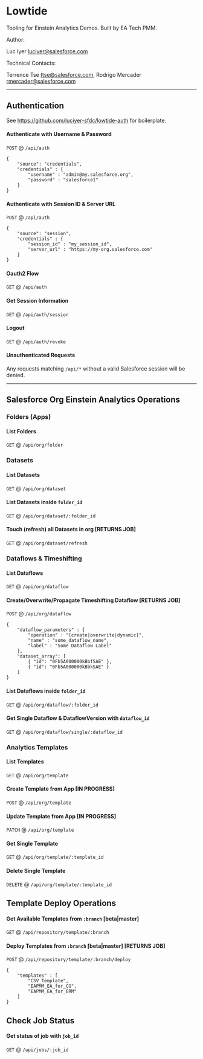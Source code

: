 # Lowtide

Tooling for Einstein Analytics Demos. Built by EA Tech PMM.

Author:

Luc Iyer <luciyer@salesforce.com>

Technical Contacts:

Terrence Tse <ttse@salesforce.com>, Rodrigo Mercader <rmercader@salesforce.com>

---

## Authentication

See https://github.com/luciyer-sfdc/lowtide-auth for boilerplate.

#### Authenticate with Username & Password

`POST` @ `/api/auth`

```
{
	"source": "credentials",
	"credentials" : {
		"username" : "admin@my.salesforce.org",
		"password" : "salesforce1"
	}
}
```


#### Authenticate with Session ID & Server URL

`POST` @ `/api/auth`

```
{
	"source": "session",
	"credentials" : {
		"session_id" : "my_session_id",
		"server_url" : "https://my-org.salesforce.com"
	}
}
```


#### Oauth2 Flow

`GET` @ `/api/auth`


#### Get Session Information

`GET` @ `/api/auth/session`


#### Logout

`GET` @ `/api/auth/revoke`


#### Unauthenticated Requests

Any requests matching `/api/*` without a valid Salesforce session will be denied.

---

## Salesforce Org Einstein Analytics Operations

### Folders (Apps)

#### List Folders

`GET` @ `/api/org/folder`


### Datasets

#### List Datasets

`GET` @ `/api/org/dataset`


#### List Datasets inside `folder_id`

`GET` @ `/api/org/dataset/:folder_id`


#### Touch (refresh) all Datasets in org [RETURNS JOB]

`GET` @ `/api/org/dataset/refresh`


### Dataflows & Timeshifting

#### List Dataflows

`GET` @ `/api/org/dataflow`


#### Create/Overwrite/Propagate Timeshifting Dataflow [RETURNS JOB]

`POST` @ `/api/org/dataflow`

```
{
    "dataflow_parameters" : {
        "operation" : "[create|overwrite|dynamic]",
        "name" : "some_dataflow_name",
        "label" : "Some Dataflow Label"
    },
    "dataset_array": [
        { "id": "0Fb5A000000kBbfSAE" },
        { "id": "0Fb5A000000kBbkSAE" }
    ]
}
```


#### List Dataflows inside `folder_id`

`GET` @ `/api/org/dataflow/:folder_id`


#### Get Single Dataflow & DataflowVersion with `dataflow_id`

`GET` @ `/api/org/dataflow/single/:dataflow_id`


### Analytics Templates

#### List Templates

`GET` @ `/api/org/template`


#### Create Template from App [IN PROGRESS]

`POST` @ `/api/org/template`


#### Update Template from App [IN PROGRESS]

`PATCH` @ `/api/org/template`


#### Get Single Template

`GET` @ `/api/org/template/:template_id`


#### Delete Single Template

`DELETE` @ `/api/org/template/:template_id`


## Template Deploy Operations

#### Get Available Templates from `:branch` [beta|master]

`GET` @ `/api/repository/template/:branch`


#### Deploy Templates from `:branch` [beta|master] [RETURNS JOB]

`POST` @ `/api/repository/template/:branch/deploy`

```
{
    "templates" : [
        "CSV_Template",
        "EAPMM_EA_for_CG",
        "EAPMM_EA_for_ERM"
    ]
}
```


## Check Job Status

#### Get status of job with `job_id`

`GET` @ `/api/jobs/:job_id`
